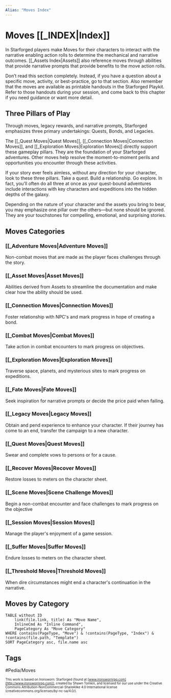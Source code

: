 ```yaml
---
Alias: "Moves Index"
---
```

# Moves [[_INDEX|Index]]
In Starforged players make Moves for their characters to interact with the narrative enabling action rolls to determine the mechanical and narrative outcomes.  [[_Assets Index|Assets]] also reference moves through abilities that provide narrative prompts that provide benefits to the move action rolls.

Don’t read this section completely. Instead, if you have a question about a specific move, activity, or best-practice, go to that section. Also remember that the moves are available as printable handouts in the Starforged Playkit. Refer to those handouts during your session, and come back to this chapter if you need guidance or want more detail.

## Three Pillars of Play
Through moves, legacy rewards, and narrative prompts, Starforged emphasizes three primary undertakings: Quests, Bonds, and Legacies.

The [[_Quest Moves|Quest Moves]], [[_Connection Moves|Connection Moves]], and [[_Exploration Moves|Exploration Moves]] directly support these gameplay pillars. They are the foundation of your Starforged adventures. Other moves help resolve the moment-to-moment perils and opportunities you encounter through these activities. 

If your story ever feels aimless, without any direction for your character, look to these three pillars. Take a quest. Build a relationship. Go explore. In fact, you’ll often do all three at once as your quest-bound adventures include interactions with key characters and expeditions into the hidden depths of the galaxy. 

Depending on the nature of your character and the assets you bring to bear, you may emphasize one pillar over the others—but none should be ignored. They are your touchstones for compelling, emotional, and surprising stories.

## Moves Categories
### [[_Adventure Moves|Adventure Moves]]
Non-combat moves that are made as the player faces challenges through the story.
### [[_Asset Moves|Asset Moves]]
Abilities derived from Assets to streamline the documentation and make clear how the ability should be used.
### [[_Connection Moves|Connection Moves]]
Foster relationship with NPC's and mark progress in hope of creating a bond.
### [[_Combat Moves|Combat Moves]]
Take action in combat encounters to mark progress on objectives.
### [[_Exploration Moves|Exploration Moves]]
Traverse space, planets, and mysterious sites to mark progress on expeditions.
### [[_Fate Moves|Fate Moves]]
Seek inspiration for narrative prompts or decide the price paid when failing.
### [[_Legacy Moves|Legacy Moves]]
Obtain and pend experience to enhance your character.  If their journey has come to an end, transfer the campaign to a new character.
### [[_Quest Moves|Quest Moves]]
Swear and complete vows to persons or for a cause.
### [[_Recover Moves|Recover Moves]]
Restore losses to meters on the character sheet.
### [[_Scene Moves|Scene Challenge Moves]]
Begin a non-combat encounter and face challenges to mark progress on the objective
### [[_Session Moves|Session Moves]]
Manage the player's enjoyment of a game session.
### [[_Suffer Moves|Suffer Moves]]
Endure losses to meters on the character sheet.
### [[_Threshold Moves|Threshold Moves]]
When dire circumstances might end a character's continuation in the narrative.
 
## Moves by Category
```dataview
TABLE without ID
	link(file.link, title) As "Move Name",
	InlineCmd As "Inline Command",
	PageCategory As "Move Category"
WHERE contains(PageType, "Move") & !contains(PageType, "Index") & !contains(file.path, "Template")
SORT PageCategory asc, file.name asc
```

## Tags
#Pedia/Moves 

<font size=-2>This work is based on Ironsworn: Starforged (found at [www.ironswornrpg.com](http://www.ironswornrpg.com)), created by Shawn Tomkin, and licensed for our use under the Creative Commons Attribution-NonCommercial-ShareAlike 4.0 International license  (creativecommons.org/licenses/by-nc-sa/4.0/).</font>